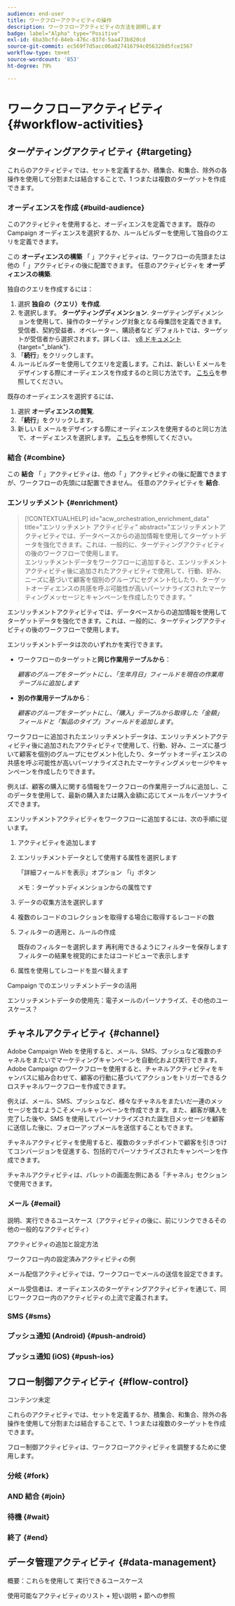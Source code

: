 ```yaml
---
audience: end-user
title: ワークフローアクティビティの操作
description: ワークフローアクティビティの方法を説明します
badge: label="Alpha" type="Positive"
exl-id: 6ba3bcfd-84eb-476c-837d-5aa473b820cd
source-git-commit: ec569f7d5acc06a027416794c056328d5fce1567
workflow-type: tm+mt
source-wordcount: '853'
ht-degree: 79%

---
```



# ワークフローアクティビティ {#workflow-activities}

## ターゲティングアクティビティ {#targeting}

これらのアクティビティでは、セットを定義するか、積集合、和集合、除外の各操作を使用して分割または結合することで、1 つまたは複数のターゲットを作成できます。

### オーディエンスを作成 {#build-audience}

このアクティビティを使用すると、オーディエンスを定義できます。 既存の Campaign オーディエンスを選択するか、ルールビルダーを使用して独自のクエリを定義できます。

この **オーディエンスの構築** 「 」アクティビティは、ワークフローの先頭または他の「 」アクティビティの後に配置できます。 任意のアクティビティを **オーディエンスの構築**.

独自のクエリを作成するには：

1. 選択 **独自の（クエリ）を作成**.
1. を選択します。 **ターゲティングディメンション**. ターゲティングディメンションを使用して、操作のターゲティング対象となる母集団を定義できます。受信者、契約受益者、オペレーター、購読者など デフォルトでは、ターゲットが受信者から選択されます。詳しくは、 [v8 ドキュメント](https://experienceleague.adobe.com/docs/campaign/automation/workflows/introduction/wf-type/targeting-workflows.html#targeting-and-filtering-dimensions){target="_blank"}.
1. 「**続行**」をクリックします。
1. ルールビルダーを使用してクエリを定義します。これは、新しい E メールをデザインする際にオーディエンスを作成するのと同じ方法です。 [こちら](../audience/segment-builder.md)を参照してください。

既存のオーディエンスを選択するには、

1. 選択 **オーディエンスの閲覧**.
1. 「**続行**」をクリックします。
1. 新しい E メールをデザインする際にオーディエンスを使用するのと同じ方法で、オーディエンスを選択します。 [こちら](../audience/add-audience.md)を参照してください。

### 結合 {#combine}

この **結合** 「 」アクティビティは、他の「 」アクティビティの後に配置できますが、ワークフローの先頭には配置できません。 任意のアクティビティを **結合**.

### エンリッチメント {#enrichment}

>[!CONTEXTUALHELP]
>id="acw_orchestration_enrichment_data"
>title="エンリッチメント アクティビティ"
>abstract="エンリッチメントアクティビティでは、データベースからの追加情報を使用してターゲットデータを強化できます。これは、一般的に、ターゲティングアクティビティの後のワークフローで使用します。<br/>エンリッチメントデータをワークフローに追加すると、エンリッチメントアクティビティ後に追加されたアクティビティで使用して、行動、好み、ニーズに基づいて顧客を個別のグループにセグメント化したり、ターゲットオーディエンスの共感を呼ぶ可能性が高いパーソナライズされたマーケティングメッセージとキャンペーンを作成したりできます。"

エンリッチメントアクティビティでは、データベースからの追加情報を使用してターゲットデータを強化できます。これは、一般的に、ターゲティングアクティビティの後のワークフローで使用します。

エンリッチメントデータは次のいずれかを実行できます。

* ワークフローのターゲットと&#x200B;**同じ作業用テーブルから**：

   *顧客のグループをターゲットにし、「生年月日」フィールドを現在の作業用テーブルに追加します*

* **別の作業用テーブルから**：

   *顧客のグループをターゲットにし、「購入」テーブルから取得した「金額」フィールドと「製品のタイプ」フィールドを追加します*。

ワークフローに追加されたエンリッチメントデータは、エンリッチメントアクティビティ後に追加されたアクティビティで使用して、行動、好み、ニーズに基づいて顧客を個別のグループにセグメント化したり、ターゲットオーディエンスの共感を呼ぶ可能性が高いパーソナライズされたマーケティングメッセージやキャンペーンを作成したりできます。

例えば、顧客の購入に関する情報をワークフローの作業用テーブルに追加し、このデータを使用して、最新の購入または購入金額に応じてメールをパーソナライズできます。

エンリッチメントアクティビティをワークフローに追加するには、次の手順に従います。

1. アクティビティを追加します
1. エンリッチメントデータとして使用する属性を選択します

   「詳細フィールドを表示」オプション
「i」ボタン

   メモ：ターゲットディメンションからの属性です

1. データの収集方法を選択します
1. 複数のレコードのコレクションを取得する場合に取得するレコードの数
1. フィルターの適用と、ルールの作成

   既存のフィルターを選択します
再利用できるようにフィルターを保存します
フィルターの結果を視覚的にまたはコードビューで表示します

1. 属性を使用してレコードを並べ替えます

Campaign でのエンリッチメントデータの活用

エンリッチメントデータの使用先：電子メールのパーソナライズ、その他のユースケース？


## チャネルアクティビティ {#channel}

Adobe Campaign Web を使用すると、メール、SMS、プッシュなど複数のチャネルをまたいでマーケティングキャンペーンを自動化および実行できます。Adobe Campaign のワークフローを使用すると、チャネルアクティビティをキャンバスに組み合わせて、顧客の行動に基づいてアクションをトリガーできるクロスチャネルワークフローを作成できます。

例えば、メール、SMS、プッシュなど、様々なチャネルをまたいだ一連のメッセージを含むようこそメールキャンペーンを作成できます。また、顧客が購入を完了した後や、SMS を使用してパーソナライズされた誕生日メッセージを顧客に送信した後に、フォローアップメールを送信することもできます。

チャネルアクティビティを使用すると、複数のタッチポイントで顧客を引きつけてコンバージョンを促進する、包括的でパーソナライズされたキャンペーンを作成できます。

チャネルアクティビティは、パレットの画面左側にある「チャネル」セクションで使用できます。

### メール {#email}

説明、実行できるユースケース（アクティビティの後に、前にリンクできるその他の一般的なアクティビティ）

アクティビティの追加と設定方法

ワークフロー内の設定済みアクティビティの例


メール配信アクティビティでは、ワークフローでメールの送信を設定できます。

<!-- Scheduled emails available?

This can be a single send email and sent just once, or it can be a recurring email.
* Single send emails are standard emails, sent once.
* Recurring emails allow you to send the same email multiple times to different targets over a defined period. You can aggregate the deliveries per period in order to get reports that correspond to your needs.

When linked to a scheduler, you can define recurring emails.-->

メール受信者は、オーディエンスのターゲティングアクティビティを通じて、同じワークフロー内のアクティビティの上流で定義されます。

<!--The message preparation is triggered according to the workflow execution parameters. From the message dashboard, you can select whether to request or not a manual confirmation to send the message (required by default). You can start the workflow manually or place a scheduler activity in the workflow to automate execution.-->


### SMS {#sms}

### プッシュ通知 (Android) {#push-android}

### プッシュ通知 (iOS) {#push-ios}

## フロー制御アクティビティ {#flow-control}

コンテンツ未定

<!--à reformuler-->これらのアクティビティでは、セットを定義するか、積集合、和集合、除外の各操作を使用して分割または結合することで、1 つまたは複数のターゲットを作成できます。

フロー制御アクティビティは、ワークフローアクティビティを調整するために使用します。

### 分岐 {#fork}

### AND 結合 {#join}


### 待機 {#wait}

### 終了 {#end}

## データ管理アクティビティ {#data-management}

概要：これらを使用して
実行できるユースケース

使用可能なアクティビティのリスト + 短い説明 + 節への参照

